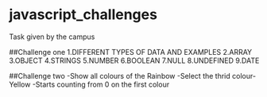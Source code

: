 # javascript_challenges
Task given by the campus 

##Challenge one
    1.DIFFERENT TYPES OF DATA AND EXAMPLES
    2.ARRAY
    3.OBJECT
    4.STRINGS
    5.NUMBER
    6.BOOLEAN
    7.NULL
    8.UNDEFINED
    9.DATE


##Challenge two
-Show all colours of the Rainbow
-Select the thrid colour- Yellow
-Starts counting from 0 on the first colour

